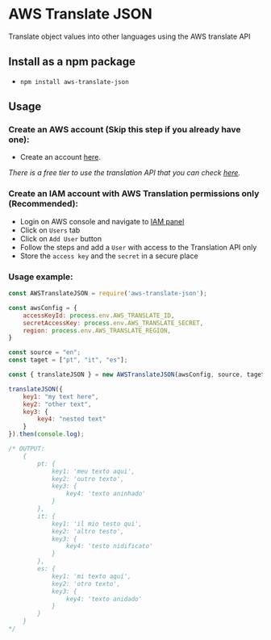 # AWS Translate JSON

Translate object values into other languages using the AWS translate API

## Install as a npm package

- `npm install aws-translate-json`

## Usage

### Create an AWS account (Skip this step if you already have one):

- Create an account [here](https://aws.amazon.com).

*There is a free tier to use the translation API that you can check [here](https://aws.amazon.com/pt/translate/pricing/).*

### Create an IAM account with AWS Translation permissions only (Recommended):

- Login on AWS console and navigate to [IAM panel](https://console.aws.amazon.com/iam/home)
- Click on `Users` tab
- Click on `Add User` button
- Follow the steps and add a `User` with access to the Translation API only
- Store the `access key` and the `secret` in a secure place

### Usage example:

```javascript
const AWSTranslateJSON = require('aws-translate-json');

const awsConfig = {
    accessKeyId: process.env.AWS_TRANSLATE_ID,
    secretAccessKey: process.env.AWS_TRANSLATE_SECRET,
    region: process.env.AWS_TRANSLATE_REGION,
}

const source = "en";
const taget = ["pt", "it", "es"];

const { translateJSON } = new AWSTranslateJSON(awsConfig, source, taget);

translateJSON({
    key1: "my text here",
    key2: "other text",
    key3: {
        key4: "nested text"
    }
}).then(console.log);

/* OUTPUT:
    {
        pt: {
            key1: 'meu texto aqui',
            key2: 'outro texto',
            key3: {
                key4: 'texto aninhado'
            }
        },
        it: {
            key1: 'il mio testo qui',
            key2: 'altro testo',
            key3: {
                key4: 'testo nidificato'
            }
        },
        es: {
            key1: 'mi texto aquí',
            key2: 'otro texto',
            key3: {
                key4: 'texto anidado'
            }
        }
    }
*/
```

